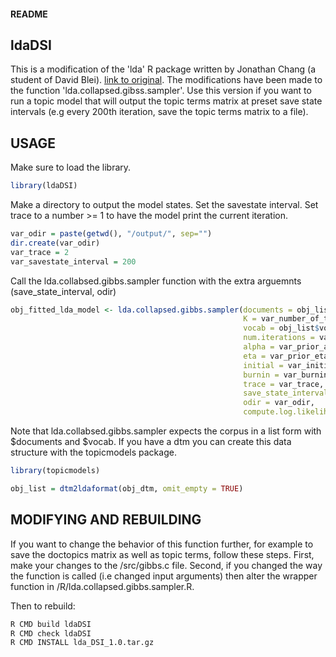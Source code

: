 #### README ####

## ldaDSI ##

This is a modification of the 'lda' R package written by Jonathan Chang (a student of David Blei). [link to original](https://cran.r-project.org/web/packages/lda/lda.pdf). 
The modifications have been made to the function 'lda.collapsed.gibss.sampler'. Use this version if you want to run a topic model that will output the topic terms matrix at preset save state intervals (e.g every 200th iteration, save the topic terms matrix to a file).

## USAGE ##

Make sure to load the library. 


```r
library(ldaDSI)
```

Make a directory to output the model states. Set the savestate interval. Set trace to a number >= 1 to have the model print the current iteration.


```r
var_odir = paste(getwd(), "/output/", sep="")
dir.create(var_odir)
var_trace = 2
var_savestate_interval = 200
```

Call the lda.collabsed.gibbs.sampler function with the extra arguemnts (save_state_interval, odir)


```r
obj_fitted_lda_model <- lda.collapsed.gibbs.sampler(documents = obj_list$documents,
                                                    K = var_number_of_topics, 
                                                    vocab = obj_list$vocab,
                                                    num.iterations = var_gibbs_sampler_iterations, 
                                                    alpha = var_prior_alpha, 
                                                    eta = var_prior_eta, 
                                                    initial = var_initial_assignments, 
                                                    burnin = var_burnin,
													trace = var_trace,
													save_state_interval = var_savestate,
 													odir = var_odir,
                                                    compute.log.likelihood = TRUE)
```

Note that lda.collabsed.gibbs.sampler expects the corpus in a list form with $documents and $vocab. If you have a dtm you can create this data structure with the topicmodels package.



```r
library(topicmodels)

obj_list = dtm2ldaformat(obj_dtm, omit_empty = TRUE)
```

## MODIFYING AND REBUILDING ##

If you want to change the behavior of this function further, for example to save the doctopics matrix as well as topic terms, follow these steps. First, make your changes to the /src/gibbs.c file. Second, if you changed the way the function is called (i.e changed input arguments) then alter the wrapper function in /R/lda.collapsed.gibbs.sampler.R. 

Then to rebuild:


```bash
R CMD build ldaDSI
R CMD check ldaDSI
R CMD INSTALL lda_DSI_1.0.tar.gz
```